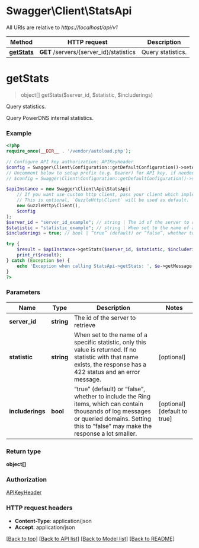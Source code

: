 # Swagger\Client\StatsApi

All URIs are relative to *https://localhost/api/v1*

Method | HTTP request | Description
------------- | ------------- | -------------
[**getStats**](StatsApi.md#getStats) | **GET** /servers/{server_id}/statistics | Query statistics.


# **getStats**
> object[] getStats($server_id, $statistic, $includerings)

Query statistics.

Query PowerDNS internal statistics.

### Example
```php
<?php
require_once(__DIR__ . '/vendor/autoload.php');

// Configure API key authorization: APIKeyHeader
$config = Swagger\Client\Configuration::getDefaultConfiguration()->setApiKey('X-API-Key', 'YOUR_API_KEY');
// Uncomment below to setup prefix (e.g. Bearer) for API key, if needed
// $config = Swagger\Client\Configuration::getDefaultConfiguration()->setApiKeyPrefix('X-API-Key', 'Bearer');

$apiInstance = new Swagger\Client\Api\StatsApi(
    // If you want use custom http client, pass your client which implements `GuzzleHttp\ClientInterface`.
    // This is optional, `GuzzleHttp\Client` will be used as default.
    new GuzzleHttp\Client(),
    $config
);
$server_id = "server_id_example"; // string | The id of the server to retrieve
$statistic = "statistic_example"; // string | When set to the name of a specific statistic, only this value is returned. If no statistic with that name exists, the response has a 422 status and an error message.
$includerings = true; // bool | “true” (default) or “false”, whether to include the Ring items, which can contain thousands of log messages or queried domains. Setting this to ”false” may make the response a lot smaller.

try {
    $result = $apiInstance->getStats($server_id, $statistic, $includerings);
    print_r($result);
} catch (Exception $e) {
    echo 'Exception when calling StatsApi->getStats: ', $e->getMessage(), PHP_EOL;
}
?>
```

### Parameters

Name | Type | Description  | Notes
------------- | ------------- | ------------- | -------------
 **server_id** | **string**| The id of the server to retrieve |
 **statistic** | **string**| When set to the name of a specific statistic, only this value is returned. If no statistic with that name exists, the response has a 422 status and an error message. | [optional]
 **includerings** | **bool**| “true” (default) or “false”, whether to include the Ring items, which can contain thousands of log messages or queried domains. Setting this to ”false” may make the response a lot smaller. | [optional] [default to true]

### Return type

**object[]**

### Authorization

[APIKeyHeader](../../README.md#APIKeyHeader)

### HTTP request headers

 - **Content-Type**: application/json
 - **Accept**: application/json

[[Back to top]](#) [[Back to API list]](../../README.md#documentation-for-api-endpoints) [[Back to Model list]](../../README.md#documentation-for-models) [[Back to README]](../../README.md)

